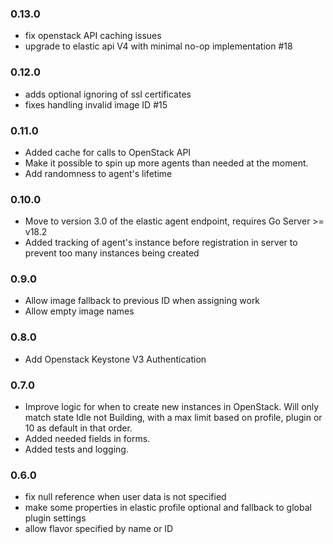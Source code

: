 ### 0.13.0

 * fix openstack API caching issues
 * upgrade to elastic api V4 with minimal no-op implementation \#18

### 0.12.0

 * adds optional ignoring of ssl certificates
 * fixes handling invalid image ID \#15

### 0.11.0

 * Added cache for calls to OpenStack API
 * Make it possible to spin up more agents than needed at the moment.
 * Add randomness to agent's lifetime

### 0.10.0

 - Move to version 3.0 of the elastic agent endpoint, requires Go Server >= v18.2
 - Added tracking of agent's instance before registration in server to prevent too many instances being created

### 0.9.0

- Allow image fallback to previous ID when assigning work
- Allow empty image names

### 0.8.0

- Add Openstack Keystone V3 Authentication

### 0.7.0

 - Improve logic for when to create new instances in OpenStack.
   Will only match state Idle not Building, with a max limit based on profile, plugin or 10 as default in that order.
 - Added needed fields in forms.
 - Added tests and logging.

### 0.6.0

 - fix null reference when user data is not specified
 - make some properties in elastic profile optional and fallback to global plugin settings
 - allow flavor specified by name or ID
